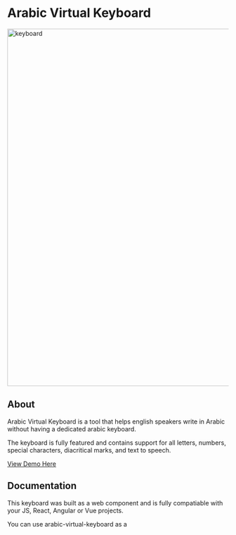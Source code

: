 # Arabic Virtual Keyboard

<img width="811" alt="keyboard" src="https://github.com/selmetwa/arabic-virtual-keyboard/assets/46908343/d7a6f2a9-018f-4930-93a5-18ed0b4b87eb">

## About
Arabic Virtual Keyboard is a tool that helps english speakers write in Arabic without having a dedicated arabic keyboard.

The keyboard is fully featured and contains support for all letters, numbers, special characters, diacritical marks, and text to speech.

[View Demo Here](https://www.google.com)

## Documentation

This keyboard was built as a web component and is fully compatiable with your JS, React, Angular or Vue projects.

You can use arabic-virtual-keyboard as a <script> tag from a CDN, or install it from npm.

## Installation Via NPM
```
npm i arabic-virtual-keyboard
```

## Installation Via CDN

```
<script type="module" src="https://cdn.skypack.dev/arabic-virtual-keyboard"></script>
```

## Usage

```
<div>
  <arabic-keyboard></arabic-keyboard>
</div>
```


## Attributes

`showEnglishValue` -> show transliterated english key
`showShiftedValue` -> show shifted value of key

| Attribute        | Default |
| ---------------- | :-----: |
| showEnglishValue |  false  |
| showShiftedValue |  false  |

## Usage With Attributes
```
<div>
  <arabic-keyboard showEnglishValue="true" showShiftedValue="true">
  </arabic-keyboard>
</div>
```
## Styling
Restyle the keyboard by utilizing css custom properties

| Property                         | Default             |
| -------------------------------- | ------------------- |
| --keyboard-row-gap               | 4px                 |
| --font-size                      | 18px                |
| --max-keyboard-width             | 800px               |
| --row-height                     | 50px                |
| --border-radius                  | 4px                 |
| --button-background-color        | #ececec             |
| --border                         | 1px solid #999999   |
| --button-active-background-color | #d6d6d6             |
| --button-active-border           | 1px solid #8f8f8f   |
| --button-padding                 | 4px                 |
| --button-color                   | #000000             |
| --button-shifted-color           | #ff0000             |
| --button-eng-color               | #0000ff             |
| --button-hover-background-color  | #e0e0e0             |
| --textarea-background-color      | #ffffff             |
| --font-family                    | "Arial", sans-serif |
